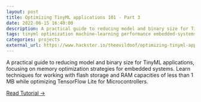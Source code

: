 ```yaml
---
layout: post
title: Optimizing TinyML applications 101 - Part 3
date: 2022-06-15 16:40:00
description: A practical guide to reducing model and binary size for TinyML applications, focusing on memory optimization strategies for embedded systems.
tags: tinyml optimization machine-learning performance embedded-systems memory
categories: projects
external_url: https://www.hackster.io/theevildoof/optimizing-tinyml-applications-101-part-3-87f117
---
```


A practical guide to reducing model and binary size for TinyML applications, focusing on memory optimization strategies for embedded systems. Learn techniques for working with flash storage and RAM capacities of less than 1 MB while optimizing TensorFlow Lite for Microcontrollers.

[Read Tutorial →](https://www.hackster.io/theevildoof/optimizing-tinyml-applications-101-part-3-87f117)